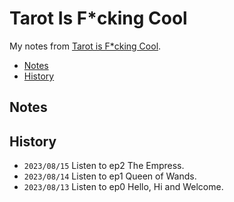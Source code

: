 # Tarot Is F\*cking Cool
My notes from [Tarot is F\*cking Cool](https://tarotisfckingcool.podbean.com).

<!-- MarkdownTOC levels="1,2" -->

- [Notes](#notes)
- [History](#history)

<!-- /MarkdownTOC -->


## Notes



## History
- `2023/08/15` Listen to ep2 The Empress.
- `2023/08/14` Listen to ep1 Queen of Wands.
- `2023/08/13` Listen to ep0 Hello, Hi and Welcome.
